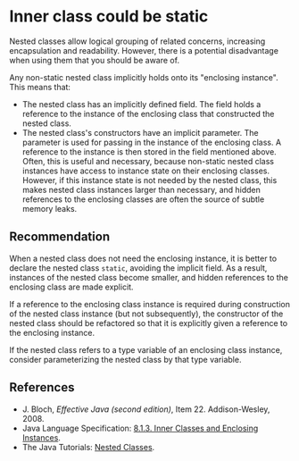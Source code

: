 # Inner class could be static
Nested classes allow logical grouping of related concerns, increasing encapsulation and readability. However, there is a potential disadvantage when using them that you should be aware of.

Any non-static nested class implicitly holds onto its "enclosing instance". This means that:

* The nested class has an implicitly defined field. The field holds a reference to the instance of the enclosing class that constructed the nested class.
* The nested class's constructors have an implicit parameter. The parameter is used for passing in the instance of the enclosing class. A reference to the instance is then stored in the field mentioned above.
Often, this is useful and necessary, because non-static nested class instances have access to instance state on their enclosing classes. However, if this instance state is not needed by the nested class, this makes nested class instances larger than necessary, and hidden references to the enclosing classes are often the source of subtle memory leaks.


## Recommendation
When a nested class does not need the enclosing instance, it is better to declare the nested class `static`, avoiding the implicit field. As a result, instances of the nested class become smaller, and hidden references to the enclosing class are made explicit.

If a reference to the enclosing class instance is required during construction of the nested class instance (but not subsequently), the constructor of the nested class should be refactored so that it is explicitly given a reference to the enclosing instance.

If the nested class refers to a type variable of an enclosing class instance, consider parameterizing the nested class by that type variable.


## References
* J. Bloch, *Effective Java (second edition)*, Item 22. Addison-Wesley, 2008.
* Java Language Specification: [8.1.3. Inner Classes and Enclosing Instances](https://docs.oracle.com/javase/specs/jls/se11/html/jls-8.html#jls-8.1.3).
* The Java Tutorials: [Nested Classes](https://docs.oracle.com/javase/tutorial/java/javaOO/nested.html).
